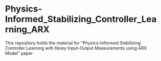 # Physics-Informed_Stabilizing_Controller_Learning_ARX
This repository holds the material for "Physics-Informed Stabilizing Controller Learning with Noisy Input-Output Measurements using ARX Model" paper
